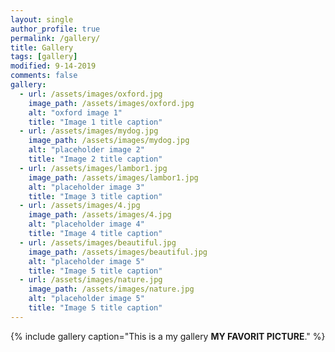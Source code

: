 ```yaml
---
layout: single
author_profile: true
permalink: /gallery/
title: Gallery
tags: [gallery]
modified: 9-14-2019
comments: false
gallery:
  - url: /assets/images/oxford.jpg
    image_path: /assets/images/oxford.jpg
    alt: "oxford image 1"
    title: "Image 1 title caption"
  - url: /assets/images/mydog.jpg
    image_path: /assets/images/mydog.jpg
    alt: "placeholder image 2"
    title: "Image 2 title caption"
  - url: /assets/images/lambor1.jpg
    image_path: /assets/images/lambor1.jpg
    alt: "placeholder image 3"
    title: "Image 3 title caption"  
  - url: /assets/images/4.jpg
    image_path: /assets/images/4.jpg
    alt: "placeholder image 4"
    title: "Image 4 title caption"
  - url: /assets/images/beautiful.jpg
    image_path: /assets/images/beautiful.jpg
    alt: "placeholder image 5"
    title: "Image 5 title caption"   
  - url: /assets/images/nature.jpg 
    image_path: /assets/images/nature.jpg
    alt: "placeholder image 5"
    title: "Image 5 title caption"    
---
```


{% include gallery caption="This is a my gallery  **MY FAVORIT PICTURE**." %}

